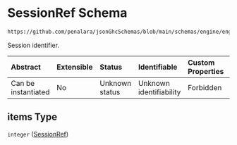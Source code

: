 # SessionRef Schema

```txt
https://github.com/penalara/jsonGhcSchemas/blob/main/schemas/engine/engineSpecification.schema.json#/properties/sessions/items/properties/sessionRelations/properties/nonSimultaneus/items
```

Session identifier.

| Abstract            | Extensible | Status         | Identifiable            | Custom Properties | Additional Properties | Access Restrictions | Defined In                                                                                               |
| :------------------ | :--------- | :------------- | :---------------------- | :---------------- | :-------------------- | :------------------ | :------------------------------------------------------------------------------------------------------- |
| Can be instantiated | No         | Unknown status | Unknown identifiability | Forbidden         | Allowed               | none                | [engineSpecification.schema.json\*](../../../out/engineSpecification.schema.json "open original schema") |

## items Type

`integer` ([SessionRef](enginespecification-properties-sessions-session-properties-sessionrelations-properties-nonsimultaneus-sessionref.md))
